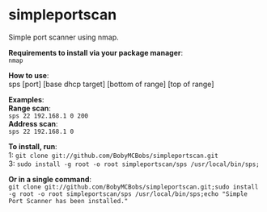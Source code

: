 # simpleportscan
Simple port scanner using nmap.

**Requirements to install via your package manager**:  
  `nmap`

**How to use**:  
  sps [port] [base dhcp target] [bottom of range] [top of range]

**Examples**:  
  **Range scan**:  
    `sps 22 192.168.1 0 200`  
  **Address scan**:  
    `sps 22 192.168.1 0`

**To install, run**:  
  1: `git clone git://github.com/BobyMCBobs/simpleportscan.git`  
  3: `sudo install -g root -o root simpleportscan/sps /usr/local/bin/sps;`  

**Or in a single command**:  
  `git clone git://github.com/BobyMCBobs/simpleportscan.git;sudo install -g root -o root simpleportscan/sps /usr/local/bin/sps;echo "Simple Port Scanner has been installed."`

